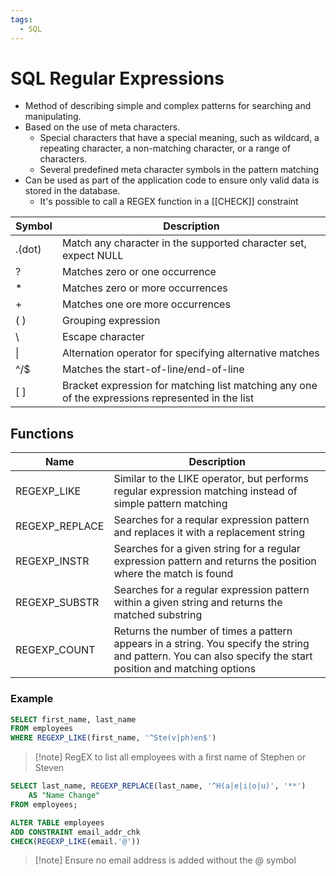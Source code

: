 ```yaml
---
tags:
  - SQL
---
```

# SQL Regular Expressions
- Method of describing simple and complex patterns for searching and manipulating.
- Based on the use of meta characters.
	- Special characters that have a special meaning, such as wildcard, a repeating character, a non-matching character, or a range of characters.
	- Several predefined meta character symbols in the pattern matching
- Can be used as part of the application code to ensure only valid data is stored in the database.
	- It's possible to call a REGEX function in a [[CHECK]] constraint


| Symbol | Description                                                                                      |
| ------ | ------------------------------------------------------------------------------------------------ |
| .(dot) | Match any character in the supported character set, expect NULL                                  |
| ?      | Matches zero or one occurrence                                                                   |
| *      | Matches zero or more occurrences                                                                 |
| +      | Matches one ore more occurrences                                                                 |
| ( )     | Grouping expression                                                                              |
| \      | Escape character                                                                                 |
| \|     | Alternation operator for specifying alternative matches                                          |
| ^/$    | Matches the start-of-line/end-of-line                                                            |
| [ ]     | Bracket expression for matching list matching any one of the expressions represented in the list |

## Functions
| Name           | Description                                                                                                                                                 |
| -------------- | ----------------------------------------------------------------------------------------------------------------------------------------------------------- |
| REGEXP_LIKE    | Similar to the LIKE operator, but performs regular expression matching instead of simple pattern matching                                                   |
| REGEXP_REPLACE | Searches for a reqular expression pattern and replaces it with a replacement string                                                                         |
| REGEXP_INSTR   | Searches for a given string for a regular expression pattern and returns the position where the match is found                                              |
| REGEXP_SUBSTR  | Searches for a regular expression pattern within a given string and returns the matched substring                                                           |
| REGEXP_COUNT   | Returns the number of times a pattern appears in a string. You specify the string and pattern. You can also specify the start position and matching options |

### Example
```SQL
SELECT first_name, last_name
FROM employees
WHERE REGEXP_LIKE(first_name, '^Ste(v|ph)en$')
```
>[!note] RegEX to list all employees with a first name of Stephen or Steven

```SQL
SELECT last_name, REGEXP_REPLACE(last_name, '^H(a|e|i|o|u)', '**')
	AS "Name Change"
FROM employees;
```

```SQL
ALTER TABLE employees
ADD CONSTRAINT email_addr_chk
CHECK(REGEXP_LIKE(email.'@'))
```
>[!note] Ensure no email address is added without the @ symbol